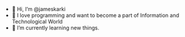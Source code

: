 - 👋 Hi, I’m @jameskarki
- 👀 I love programming and want to become a part of Information and Technological World
- 🌱 I’m currently learning new things.

<!---
jameskarki007/jameskarki007 is a ✨ special ✨ repository because its `README.md` (this file) appears on your GitHub profile.
You can click the Preview link to take a look at your changes.
--->

